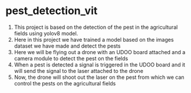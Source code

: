 # pest_detection_vit

1. This project is based on the detection of the pest in the agricultural fields using yolov8 model.
2. Here in this project we have trained a model based on the images dataset we have made and detect the pests 
3. Here we will be flying out a drone with an UDOO board attached and a camera module to detect the pest on the fields
4. When a pest is detected a signal is triggered in the UDOO board and it will send the signal to the laser attached to the drone 
5. Now, the drone will shoot out the laser on the pest from which we can control the pests on the agricultural fields

